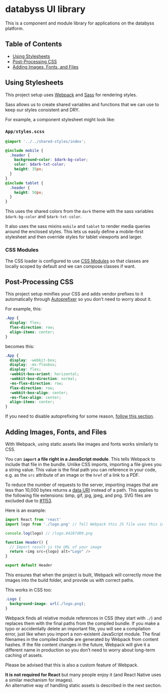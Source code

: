 # databyss UI library

This is a component and module library for applications on the databyss platform.

## Table of Contents

* [Using Stylesheets](#using-stylesheets)
* [Post-Processing CSS](#post-processing-css)
* [Adding Images, Fonts, and Files](#adding-images-fonts-and-files)

## Using Stylesheets

This project setup uses [Webpack](https://webpack.js.org/) and [Sass](https://sass-lang.com/) for rendering styles.

Sass allows us to create shared variables and functions that we can use to keep our styles consistent and DRY.

For example, a component stylesheet might look like:

### `App/styles.scss`

```scss
@import '../../shared-styles/index';

@include mobile {
  .header {
    background-color: $dark-bg-color;
    color: $dark-txt-color;
    height: 35px;
  }
}
@include tablet {
  .header {
    height: 50px;
  }
}
```

This uses the shared colors from the `dark` theme with the sass variables `$dark-bg-color` and `$dark-txt-color`.

It also uses the sass mixins `mobile` and `tablet` to render media queries around the enclosed styles. This lets us easily define a mobile-first stylesheet and then override styles for tablet viewports and larger.

### CSS Modules

The CSS loader is configured to use [CSS Modules](https://medium.com/seek-ui-engineering/block-element-modifying-your-javascript-components-d7f99fcab52b) so that classes are locally scoped by default and we can compose classes if want.

## Post-Processing CSS

This project setup minifies your CSS and adds vendor prefixes to it automatically through [Autoprefixer](https://github.com/postcss/autoprefixer) so you don’t need to worry about it.

For example, this:

```css
.App {
  display: flex;
  flex-direction: row;
  align-items: center;
}
```

becomes this:

```css
.App {
  display: -webkit-box;
  display: -ms-flexbox;
  display: flex;
  -webkit-box-orient: horizontal;
  -webkit-box-direction: normal;
  -ms-flex-direction: row;
  flex-direction: row;
  -webkit-box-align: center;
  -ms-flex-align: center;
  align-items: center;
}
```

If you need to disable autoprefixing for some reason, [follow this section](https://github.com/postcss/autoprefixer#disabling).

## Adding Images, Fonts, and Files

With Webpack, using static assets like images and fonts works similarly to CSS.

You can **`import` a file right in a JavaScript module**. This tells Webpack to include that file in the bundle. Unlike CSS imports, importing a file gives you a string value. This value is the final path you can reference in your code, e.g. as the `src` attribute of an image or the `href` of a link to a PDF.

To reduce the number of requests to the server, importing images that are less than 10,000 bytes returns a [data URI](https://developer.mozilla.org/en-US/docs/Web/HTTP/Basics_of_HTTP/Data_URIs) instead of a path. This applies to the following file extensions: bmp, gif, jpg, jpeg, and png. SVG files are excluded due to [#1153](https://github.com/facebookincubator/create-react-app/issues/1153).

Here is an example:

```js
import React from 'react'
import logo from './logo.png' // Tell Webpack this JS file uses this image

console.log(logo) // /logo.84287d09.png

function Header() {
  // Import result is the URL of your image
  return <img src={logo} alt="Logo" />
}

export default Header
```

This ensures that when the project is built, Webpack will correctly move the images into the build folder, and provide us with correct paths.

This works in CSS too:

```css
.Logo {
  background-image: url(./logo.png);
}
```

Webpack finds all relative module references in CSS (they start with `./`) and replaces them with the final paths from the compiled bundle. If you make a typo or accidentally delete an important file, you will see a compilation error, just like when you import a non-existent JavaScript module. The final filenames in the compiled bundle are generated by Webpack from content hashes. If the file content changes in the future, Webpack will give it a different name in production so you don’t need to worry about long-term caching of assets.

Please be advised that this is also a custom feature of Webpack.

**It is not required for React** but many people enjoy it (and React Native uses a similar mechanism for images).<br>
An alternative way of handling static assets is described in the next section.
